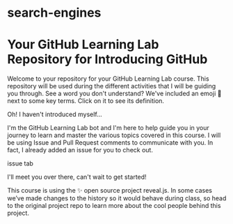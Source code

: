 # search-engines
# Your GitHub Learning Lab Repository for Introducing GitHub
Welcome to your repository for your GitHub Learning Lab course. This repository will be used during the different activities that I will be guiding you through. See a word you don't understand? We've included an emoji 📖 next to some key terms. Click on it to see its definition.

Oh! I haven't introduced myself...

I'm the GitHub Learning Lab bot and I'm here to help guide you in your journey to learn and master the various topics covered in this course. I will be using Issue and Pull Request comments to communicate with you. In fact, I already added an issue for you to check out.

issue tab

I'll meet you over there, can't wait to get started!

This course is using the ✨ open source project reveal.js. In some cases we’ve made changes to the history so it would behave during class, so head to the original project repo to learn more about the cool people behind this project.

